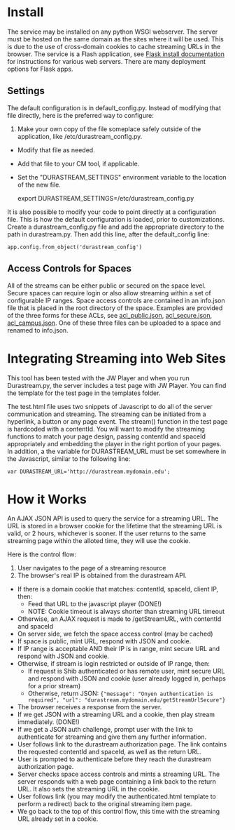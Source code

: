 # Install
The service may be installed on any python WSGI webserver. The server must be hosted on the same domain as the sites where it will
be used. This is due to the use of cross-domain cookies to cache streaming URLs in the browser. The service is a Flash application, see [Flask install documentation](http://flask.pocoo.org/docs/0.10/deploying/#deployment) for instructions for various web servers. There are many deployment options for Flask apps.

## Settings
The default configuration is in default_config.py. Instead of
modifying that file directly, here is the preferred way to configure:

1. Make your own copy of the file someplace safely outside of the application, like /etc/durastream_config.py.
+ Modify that file as needed.
+ Add that file to your CM tool, if applicable.
+ Set the "DURASTREAM_SETTINGS" environment variable to the location of the new file.


    export DURASTREAM_SETTINGS=/etc/durastream_config.py

It is also possible to modify your code to point directly at a configuration file.
This is how the default configuration is loaded, prior to customizations. Create a
durastream_config.py file and add the appropriate directory to the path in durastream.py.
Then add this line, after the default_config line:

    app.config.from_object('durastream_config')

## Access Controls for Spaces
All of the streams can be either public or secured on the space level. Secure spaces
can require login or also allow streaming within a set of configurable IP ranges.
Space access controls are contained in an info.json file that is placed in the
root directory of the space. Examples are provided of the three forms for these
ACLs, see [acl_public.json](acl_public.json), [acl_secure.json](acl_secure.json), [acl_campus.json](acl_campus.json). One of these three files can be uploaded to a space and renamed to info.json.

# Integrating Streaming into Web Sites
This tool has been tested with the JW Player and when you run Durastream.py, the server includes a test page with JW Player. You can find the template for the test page in the templates folder.

The test.html file uses two snippets of Javascript to do all of the
server communication and streaming. The streaming can be initiated from a hyperlink, a button or any page event. The stream() function in the test page is hardcoded with a contentId. You will want to modify the streaming functions to match your page design, passing contentId and spaceId appropriately and embedding the player in the right portion of your pages. In addition, a the variable for DURASTREAM_URL must be set somewhere in the Javascript, similar to the following line:

    var DURASTREAM_URL='http://durastream.mydomain.edu';

# How it Works
An AJAX JSON API is used to query the service for a streaming URL.
The URL is stored in a browser cookie for the lifetime that the
streaming URL is valid, or 2 hours, whichever is sooner.
If the user returns to the same streaming page within the alloted time, they will use the cookie.

Here is the control flow:

1. User navigates to the page of a streaming resource
2. The browser's real IP is obtained from the durastream API.
+ If there is a domain cookie that matches: contentId, spaceId, client IP, then:
  + Feed that URL to the javascript player (DONE!)
  + NOTE: Cookie timeout is always shorter than streaming URL timeout
+ Otherwise, an AJAX request is made to /getStreamURL, with contentId and spaceId
+ On server side, we fetch the space access control (may be cached)
+ If space is public, mint URL, respond with JSON and cookie.
+ If IP range is acceptable AND their IP is in range, mint secure URL and respond with JSON and cookie.
+ Otherwise, if stream is login restricted or outside of IP range, then:
  + If request is Shib authenticated or has remote user, mint secure URL and respond with JSON and cookie (user already logged in, perhaps for a prior stream)
  + Otherwise, return JSON:
    `{"message": "Onyen authentication is required", "url": "durastream.mydomain.edu/getStreamUrlSecure"}`
+ The browser receives a response from the server.
+ If we get JSON with a streaming URL and a cookie, then play stream immediately. (DONE!)
+ If we get a JSON auth challenge, prompt user with the link to authenticate for streaming and give them any further information.
+ User follows link to the durastream authorization page. The link contains the requested contentId and spaceId, as well as the return URL.
+ User is prompted to authenticate before they reach the durastream authorization page.
+ Server checks space access controls and mints a streaming URL. The server responds with a web page containing a link back to the return URL. It also sets the streaming URL in the cookie.
+ User follows link (you may modify the authenticated.html template to perform a redirect) back to the original streaming item page.
+ We go back to the top of this control flow, this time with the streaming URL already set in a cookie.
